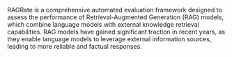 RAGRate is a comprehensive automated evaluation framework designed to assess the performance
of Retrieval-Augmented Generation (RAG) models, which combine language models with external
knowledge retrieval capabilities. RAG models have gained significant traction in recent years, as they
enable language models to leverage external information sources, leading to more reliable and
factual responses.

